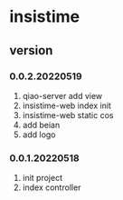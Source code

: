 # insistime

## version
### 0.0.2.20220519
1. qiao-server add view
2. insistime-web index init
3. insistime-web static cos
4. add beian
5. add logo

### 0.0.1.20220518
1. init project
2. index controller
